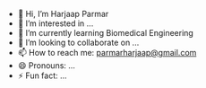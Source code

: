 - 👋 Hi, I’m Harjaap Parmar
- 👀 I’m interested in ...
- 🌱 I’m currently learning Biomedical Engineering
- 💞️ I’m looking to collaborate on ...
- 📫 How to reach me: parmarharjaap@gmail.com
- 😄 Pronouns: ...
- ⚡ Fun fact: ...

<!---
hparmar23/hparmar23 is a ✨ special ✨ repository because its `README.md` (this file) appears on your GitHub profile.
You can click the Preview link to take a look at your changes.
--->
